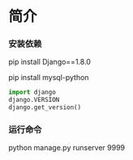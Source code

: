 # 简介


### 安装依赖

pip install Django==1.8.0

pip install mysql-python

```python
import django
django.VERSION
django.get_version()
```

### 运行命令

python manage.py runserver 9999